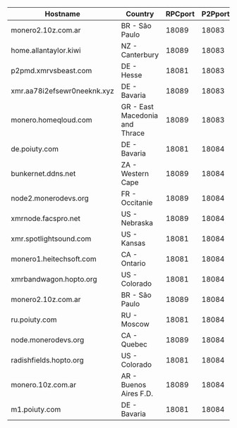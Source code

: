 Hostname | Country | RPCport | P2Pport
--- | --- | --- | ---
monero2.10z.com.ar | BR - São Paulo | 18089 | 18083
home.allantaylor.kiwi | NZ - Canterbury | 18089 | 18083
p2pmd.xmrvsbeast.com | DE - Hesse | 18081 | 18083
xmr.aa78i2efsewr0neeknk.xyz | DE - Bavaria | 18089 | 18083
monero.homeqloud.com | GR - East Macedonia and Thrace | 18089 | 18083
de.poiuty.com | DE - Bavaria | 18081 | 18084
bunkernet.ddns.net | ZA - Western Cape | 18089 | 18084
node2.monerodevs.org | FR - Occitanie | 18089 | 18084
xmrnode.facspro.net | US - Nebraska | 18089 | 18084
xmr.spotlightsound.com | US - Kansas | 18081 | 18084
monero1.heitechsoft.com | CA - Ontario | 18081 | 18084
xmrbandwagon.hopto.org | US - Colorado | 18081 | 18084
monero2.10z.com.ar | BR - São Paulo | 18089 | 18084
ru.poiuty.com | RU - Moscow | 18081 | 18084
node.monerodevs.org | CA - Quebec | 18089 | 18084
radishfields.hopto.org | US - Colorado | 18081 | 18084
monero.10z.com.ar | AR - Buenos Aires F.D. | 18089 | 18084
m1.poiuty.com | DE - Bavaria | 18081 | 18084
